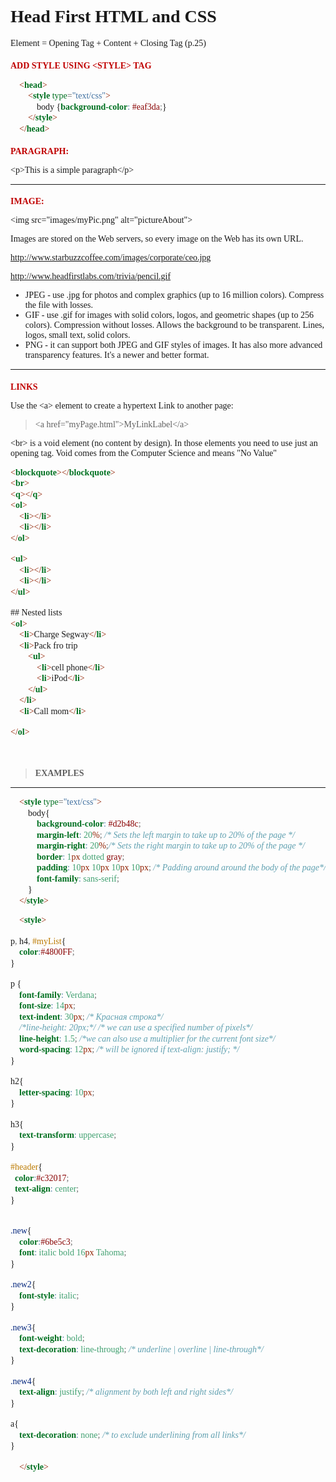 
<style>
    :not(h1) {
        font-family: Consolas;
        font-size: 14px
    }

    h2 {
        font-family: Verdana;
        font-size: 14px;
        text-transform: uppercase;
        color:#c00000;
    }

</style>    

# Head First HTML and CSS

Element = Opening Tag + Content + Closing Tag (p.25)

## Add style using `<style>` tag
```html
    <head>
        <style type="text/css">
            body {background-color: #eaf3da;}
        </style>
    </head>
```
## Paragraph: 
`<p>This is a simple paragraph</p>`

---------------------------------------
## Image:
`<img src="images/myPic.png" alt="pictureAbout">`

Images are stored on the Web servers, so every image on the Web has its own URL.

http://www.starbuzzcoffee.com/images/corporate/ceo.jpg

http://www.headfirstlabs.com/trivia/pencil.gif

* JPEG - use .jpg for photos and complex graphics (up to 16 million colors). Compress the file with losses.
* GIF - use .gif for images with solid colors, logos, and geometric shapes (up to 256 colors). Compression without losses. Allows the background to be transparent. Lines, logos, small text, solid colors.
* PNG - it can support both JPEG and GIF styles of images. It has also more advanced transparency features. It's a newer and better format.

---------------------------------------
## Links
Use the `<a>` element to create a hypertext Link to another page:

>`<a href="myPage.html">MyLinkLabel</a>`

`<br>` is a void element (no content by design). In those elements you need to use just an opening tag. Void comes from the Computer Science and means "No Value"

```html
<blockquote></blockquote>
<br>
<q></q>
<ol>
    <li></li>
    <li></li>
</ol>

<ul>
    <li></li>
    <li></li>
</ul>

## Nested lists
<ol>
    <li>Charge Segway</li>
    <li>Pack fro trip
        <ul>
            <li>cell phone</li>
            <li>iPod</li>
        </ul>
    </li>
    <li>Call mom</li>

</ol>

```

</br>

> ### EXAMPLES
---------------------------------------
```html
    <style type="text/css">
        body{
            background-color: #d2b48c;
            margin-left: 20%; /* Sets the left margin to take up to 20% of the page */ 
            margin-right: 20%;/* Sets the right margin to take up to 20% of the page */
            border: 1px dotted gray;
            padding: 10px 10px 10px 10px; /* Padding around around the body of the page*/
            font-family: sans-serif;
        }
    </style>
```


```html
    <style>

p, h4, #myList{
    color:#4800FF;
}

p {
    font-family: Verdana;
    font-size: 14px;
    text-indent: 30px; /* Красная строка*/
    /*line-height: 20px;*/ /* we can use a specified number of pixels*/
    line-height: 1.5; /*we can also use a multiplier for the current font size*/
    word-spacing: 12px; /* will be ignored if text-align: justify; */
}

h2{
    letter-spacing: 10px;
}

h3{
    text-transform: uppercase;
}

#header{
  color:#c32017;
  text-align: center;
}


.new{
    color:#6be5c3;
    font: italic bold 16px Tahoma;
}

.new2{
    font-style: italic;
}

.new3{
    font-weight: bold;
    text-decoration: line-through; /* underline | overline | line-through*/
}

.new4{
    text-align: justify; /* alignment by both left and right sides*/
}

a{
    text-decoration: none; /* to exclude underlining from all links*/
}

    </style>
```